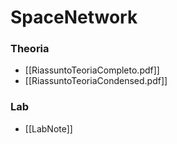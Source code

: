 # SpaceNetwork
### Theoria
- [[RiassuntoTeoriaCompleto.pdf]]
- [[RiassuntoTeoriaCondensed.pdf]]
### Lab
- [[LabNote]]
